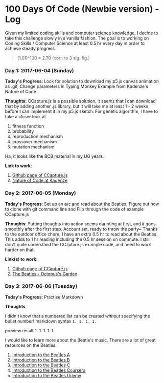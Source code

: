 # 100 Days Of Code (Newbie version) - Log
Given my limited coding skills and computer science knowledge, I decide to take this challenge slowly in a vanilla fashion. The goal is to working on Coding Skills / Computer Science at least 0.5 hr every day in order to achieve steady progress.
> (1.01)^100 = 2.70 (corr. to 3 sig. fig.)

### Day 1: 2017-06-04 (Sunday)
<!--- ##### (delete me or comment me out)--->

**Today's Progress**: Look for solution to download my p5.js canvas animation as .gif, Change parameters in Typing Monkey Example from Kadenze's Nature of Code

**Thoughts:** CCapture.js is a possible solution. It seems that I can download that by adding another .js library, but it will take me at least 1 - 2 weeks before I can implement it in my p5.js sketch. For genetic algorithm, I have to take a closer look at 
1. fitness function
2. probability
3. reproduction mechanism
4. crossover mechanism
5. mutation mechanism

Ha, it looks like the BCB material in my UG years.

**Link to work:** 
1. [Github page of CCapture.js](https://github.com/spite/ccapture.js)
1. [Nature of Code at Kadenze](https://www.kadenze.com/courses/the-nature-of-code/info)

### Day 2: 2017-06-05 (Monday)
<!--- ##### (delete me or comment me out) --->

**Today's Progress**: Set up an a/c and read about the Beatles, Figure out how to clone with git command line and Flip through the code of example CCapture.js

**Thoughts**: Putting thoughts into action seems daunting at first, and it goes smoothly after the first step. Account set, ready to throw the party~ Thanks to the outdoor office chore, I have an extra 0.5 hr to read about the Beatles. This adds to 1 hr reading including the 0.5 hr session on commute. I still don't quite understand the CCapture.js example code, and need to work harder on that.

**Link(s) to work**: 
1. [Github page of CCapture.js](https://github.com/spite/ccapture.js)
2. [The Beatles - Octopus's Garden](https://www.youtube.com/watch?v=c0vFUxE3SrM)

### Day 3: 2017-06-06 (Tuesday)

**Today's Progress**: Practise Markdown

**Thoughts** 

I didn't know that a numbered list can be created _without_ specifying the bullet number!
markdown syntax
`1.
 1.
 1.
 1.`

preview result
1.
1.
1.
1.
1.

I would like to learn more about the Beatle's music. There are a lot of great resources on the Beatles.
1. [Introduction to the Beatles A](http://coinacademy.co/digital-currency-tutorials/)
1. [Introduction to the Beatles B](https://digitalcurrency.unic.ac.cy/free-introductory-mooc/)
1. [Introduction to the Beatles C](http://bitcoin-class.org/classes/)
1. [Introduction to the Beatles Coursera](https://www.coursera.org/learn/cryptocurrency?siteID=SAyYsTvLiGQ-YQu6cnj.75ruGnWaqsC9BA&utm_content=10&utm_medium=partners&utm_source=linkshare&utm_campaign=SAyYsTvLiGQ)
1. [Introduction to the Beatles Udemy](https://www.udemy.com/bitcoin-or-how-i-learned-to-stop-worrying-and-love-crypto/)
<!---
**Link(s) to work**
1. [Find the Longest Word in a String](https://www.freecodecamp.com/challenges/find-the-longest-word-in-a-string)
2. [Title Case a Sentence](https://www.freecodecamp.com/challenges/title-case-a-sentence)
--->
